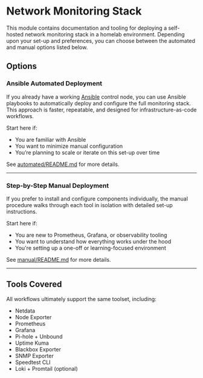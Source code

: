 # Network Monitoring Stack

This module contains documentation and tooling for deploying a self-hosted network monitoring stack in a homelab
environment. Depending upon your set-up and preferences, you can choose between the automated and manual options listed
below.

## Options

### Ansible Automated Deployment

If you already have a working [Ansible](https://www.ansible.com/) control node, you can use Ansible playbooks to
automatically deploy and configure the full monitoring stack. This approach is faster, repeatable, and designed for
infrastructure-as-code workflows.

Start here if:
- You are familiar with Ansible
- You want to minimize manual configuration
- You’re planning to scale or iterate on this set-up over time

See [automated/README.md](automated/README.md) for more details.

---

### Step-by-Step Manual Deployment

If you prefer to install and configure components individually, the manual procedure walks through each tool in
isolation with detailed set-up instructions.

Start here if:
- You are new to Prometheus, Grafana, or observability tooling
- You want to understand how everything works under the hood
- You're setting up a one-off or learning-focused environment

See [manual/README.md](manual/README.md) for more details.

---

## Tools Covered

All workflows ultimately support the same toolset, including:

- Netdata
- Node Exporter
- Prometheus
- Grafana
- Pi-hole + Unbound
- Uptime Kuma
- Blackbox Exporter
- SNMP Exporter
- Speedtest CLI
- Loki + Promtail (optional)
